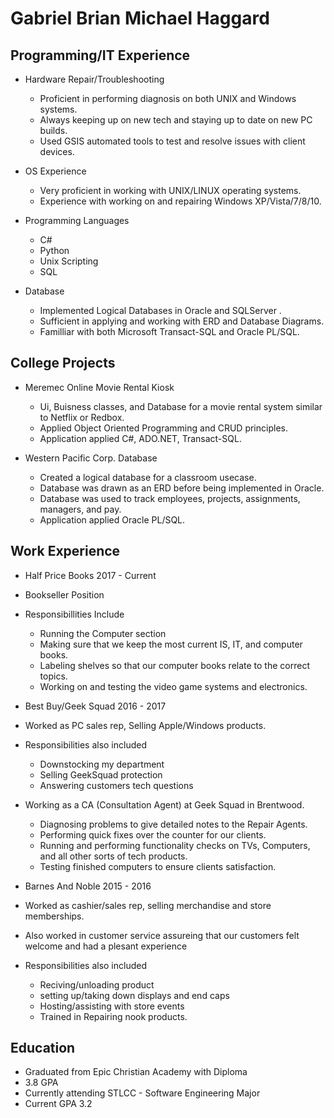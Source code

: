 

# Gabriel Brian Michael Haggard


## Programming/IT Experience



- Hardware Repair/Troubleshooting 
  - Proficient in performing diagnosis on both UNIX and Windows systems. 
  - Always keeping up on new tech and staying up to date on new PC builds.
  - Used GSIS automated tools to test and resolve issues with client devices.

- OS Experience
  - Very proficient in working with UNIX/LINUX operating systems.
  - Experience with working on and repairing Windows XP/Vista/7/8/10.


- Programming Languages
   - C#  
   - Python
   - Unix Scripting 
   - SQL
 
 
 - Database 
   - Implemented Logical Databases in Oracle and SQLServer .
   - Sufficient in applying and working with ERD and Database Diagrams.
   - Familliar with both Microsoft Transact-SQL and Oracle PL/SQL.


## College Projects
  
  
- Meremec Online Movie Rental Kiosk
  - Ui, Buisness classes, and Database for a movie rental system similar to Netflix or Redbox.
  - Applied Object Oriented Programming and CRUD principles.
  - Application applied C#, ADO.NET, Transact-SQL.
  
  
 - Western Pacific Corp. Database
   - Created a logical database for a classroom usecase.
   - Database was drawn as an ERD before being implemented in Oracle.
   - Database was used to track employees, projects, assignments, managers, and pay.
   - Application applied Oracle PL/SQL.
   
   

## Work Experience

 
- Half Price Books 2017 - Current 
 - Bookseller Position
 - Responsibillities Include
   - Running the Computer section
   - Making sure that we keep the most current IS, IT, and computer books.
   - Labeling shelves so that our computer books relate to the correct topics.
   - Working on and testing the video game systems and electronics. 
  
- Best Buy/Geek Squad 2016 - 2017
 - Worked as PC sales rep, Selling Apple/Windows products.
 - Responsibilities also included
   - Downstocking my department 
    - Selling GeekSquad protection
    - Answering customers tech questions
 - Working as a CA (Consultation Agent) at Geek Squad in Brentwood.
   - Diagnosing problems to give detailed notes to the Repair Agents.
   - Performing quick fixes over the counter for our clients.
   - Running and performing functionality checks on TVs, Computers, and all other sorts of tech products.
   - Testing finished computers to ensure clients satisfaction.
 
  
- Barnes And Noble 2015 - 2016
 - Worked as cashier/sales rep, selling merchandise and store memberships.
 - Also worked in customer service assureing that our customers felt welcome and had a plesant experience
 - Responsibilities also included 
   - Reciving/unloading product
    - setting up/taking down displays and end caps
    - Hosting/assisting with store events
    - Trained in Repairing nook products.
 
 
## Education
- Graduated from Epic Christian Academy with Diploma
- 3.8 GPA
- Currently attending STLCC - Software Engineering Major
- Current GPA 3.2

	
